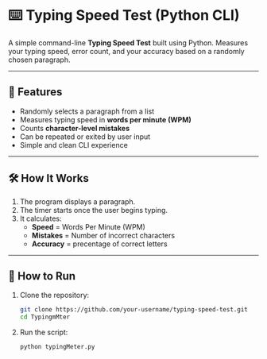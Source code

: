 # ⌨️ Typing Speed Test (Python CLI)

A simple command-line **Typing Speed Test** built using Python. Measures your typing speed, error count, and your accuracy based on a randomly chosen paragraph.

---

## 🎯 Features

- Randomly selects a paragraph from a list
- Measures typing speed in **words per minute (WPM)**
- Counts **character-level mistakes**
- Can be repeated or exited by user input
- Simple and clean CLI experience

---

## 🛠️ How It Works

1. The program displays a paragraph.
2. The timer starts once the user begins typing.
3. It calculates:
   - **Speed** = Words Per Minute (WPM)
   - **Mistakes** = Number of incorrect characters
   - **Accuracy** = precentage of correct letters

---

## 🚀 How to Run

1. Clone the repository:
   ```bash
   git clone https://github.com/your-username/typing-speed-test.git
   cd TypingmMter

2. Run the script:
    ```bash
    python typingMeter.py
